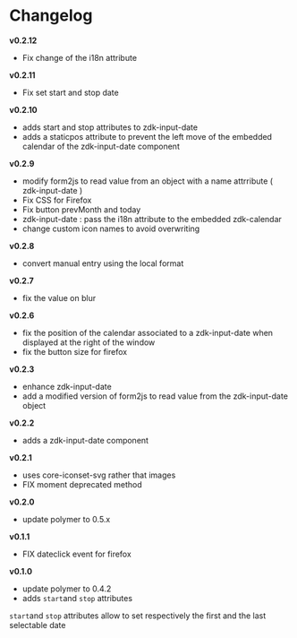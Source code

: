 
# Changelog

__v0.2.12__

  - Fix change of the i18n attribute
  
__v0.2.11__

  - Fix set start and stop date
  
__v0.2.10__

  - adds start and stop attributes to zdk-input-date
  - adds a staticpos attribute to prevent the left move of the embedded calendar of the zdk-input-date component
  
__v0.2.9__

  - modify form2js to read value from an object with a name attrribute ( zdk-input-date )
  - Fix CSS for Firefox
  - Fix button prevMonth and today
  - zdk-input-date : pass the i18n attribute to the embedded zdk-calendar
  - change custom icon names to avoid overwriting
  
__v0.2.8__

  - convert manual entry using the local format
  
__v0.2.7__

  - fix the value on blur

__v0.2.6__

  - fix the position of the calendar associated to a zdk-input-date when displayed at the right of the window
  - fix the button size for firefox
  
__v0.2.3__

  - enhance zdk-input-date
  - add a modified version of form2js to read value from the zdk-input-date object

__v0.2.2__

  - adds a zdk-input-date component

__v0.2.1__

  - uses core-iconset-svg rather that images
  - FIX moment deprecated method

__v0.2.0__

  - update polymer to 0.5.x

__v0.1.1__

  - FIX dateclick event for firefox

__v0.1.0__

  - update polymer to 0.4.2
  - adds `start`and `stop` attributes

`start`and `stop` attributes allow to set respectively the first and the last selectable date
